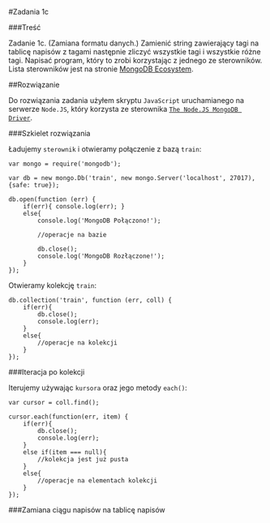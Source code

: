 #Zadania 1c

###Treść

Zadanie 1c. (Zamiana formatu danych.) Zamienić string zawierający tagi na tablicę napisów z tagami następnie zliczyć wszystkie tagi i wszystkie różne tagi. Napisać program, który to zrobi korzystając z jednego ze sterowników. Lista sterowników jest na stronie [MongoDB Ecosystem](http://docs.mongodb.org/ecosystem/).

##Rozwiązanie

Do rozwiązania zadania użyłem skryptu `JavaScript` uruchamianego na serwerze `Node.JS`, który korzysta ze sterownika [`The Node.JS MongoDB Driver`](http://mongodb.github.io/node-mongodb-native/).

###Szkielet rozwiązania

Ładujemy `sterownik` i otwieramy połączenie z bazą `train`: 

	var mongo = require('mongodb');

	var db = new mongo.Db('train', new mongo.Server('localhost', 27017), {safe: true});

	db.open(function (err) {
		if(err){ console.log(err); }
		else{
			console.log('MongoDB Połączono!');

			//operacje na bazie

			db.close();
			console.log('MongoDB Rozłączone!');
		}
	});

Otwieramy kolekcję `train`:

	db.collection('train', function (err, coll) {
		if(err){
			db.close();
			console.log(err); 
		}
		else{
			//operacje na kolekcji
		}
	});

###Iteracja po kolekcji

Iterujemy używając `kursora` oraz jego metody `each()`:

	var cursor = coll.find();

	cursor.each(function(err, item) {
		if(err){
			db.close();
			console.log(err); 
		}
		else if(item === null){
			//kolekcja jest już pusta
		}
		else{
			//operacje na elementach kolekcji
		}
	});

###Zamiana ciągu napisów na tablicę napisów

